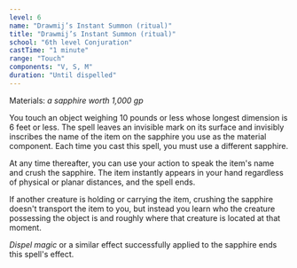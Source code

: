```yaml
---
level: 6
name: "Drawmij’s Instant Summon (ritual)"
title: "Drawmij’s Instant Summon (ritual)"
school: "6th level Conjuration"
castTime: "1 minute"
range: "Touch"
components: "V, S, M"
duration: "Until dispelled"
---
```


Materials: *a sapphire worth 1,000 gp*

You touch an object weighing 10 pounds or less whose longest dimension is 6 feet or less. The spell leaves an invisible mark on its surface and invisibly inscribes the name of the item on the sapphire you use as the material component. Each time you cast this spell, you must use a different sapphire.

At any time thereafter, you can use your action to speak the item's name and crush the sapphire. The item instantly appears in your hand regardless of physical or planar distances, and the spell ends.

If another creature is holding or carrying the item, crushing the sapphire doesn't transport the item to you, but instead you learn who the creature possessing the object is and roughly where that creature is located at that moment.

*Dispel magic* or a similar effect successfully applied to the sapphire ends this spell's effect.
